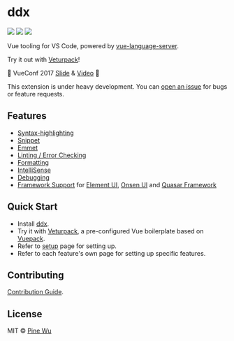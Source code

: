 # ddx

[![](https://vsmarketplacebadge.apphb.com/version-short/octref.ddx.svg?style=flat-square)](https://marketplace.visualstudio.com/items?itemName=yyjazsf.ddx-vscode)
[![](https://vsmarketplacebadge.apphb.com/installs-short/octref.ddx.svg?style=flat-square)](https://marketplace.visualstudio.com/items?itemName=yyjazsf.ddx-vscode)
[![](https://vsmarketplacebadge.apphb.com/rating-short/octref.ddx.svg?style=flat-square)](https://marketplace.visualstudio.com/items?itemName=yyjazsf.ddx-vscode)

Vue tooling for VS Code, powered by [vue-language-server](https://github.com/vuejs/ddx/tree/master/server).

Try it out with [Veturpack](https://github.com/octref/veturpack)!

🎉 VueConf 2017 [Slide](https://www.dropbox.com/sh/eb4w8k3orh0j391/AAB3HaJexbGLa2tCP14BI8oJa?dl=0) & [Video](https://www.youtube.com/watch?v=05tNXJ-Kric) 🎉


This extension is under heavy development.
You can [open an issue](https://github.com/vuejs/ddx/issues/new) for bugs or feature requests.

## Features

- [Syntax-highlighting](highlighting.md)
- [Snippet](snippet.md)
- [Emmet](emmet.md)
- [Linting / Error Checking](linting-error.md)
- [Formatting](formatting.md)
- [IntelliSense](intellisense.md)
- [Debugging](debugging.md)
- [Framework Support](framework.md) for [Element UI](http://element.eleme.io), [Onsen UI](https://onsen.io) and [Quasar Framework](https://quasar-framework.org)

## Quick Start

- Install [ddx](https://marketplace.visualstudio.com/items?itemName=yyjazsf.ddx-vscode).
- Try it with [Veturpack](https://github.com/octref/veturpack), a pre-configured Vue boilerplate based on [Vuepack](https://github.com/egoist/vuepack).
- Refer to [setup](setup.md) page for setting up.
- Refer to each feature's own page for setting up specific features.

## Contributing

[Contribution Guide](https://github.com/vuejs/ddx/blob/master/.github/CONTRIBUTING.md).

## License

MIT © [Pine Wu](https://github.com/octref)
